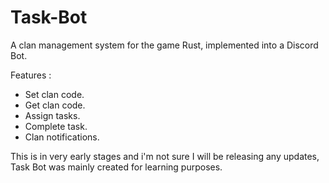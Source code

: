 # Task-Bot

A clan management system for the game Rust, implemented into a Discord Bot.

Features : 

- Set clan code. 
- Get clan code.
- Assign tasks.
- Complete task.
- Clan notifications.

This is in very early stages and i'm not sure I will be releasing any updates, Task Bot was mainly created for learning purposes.
